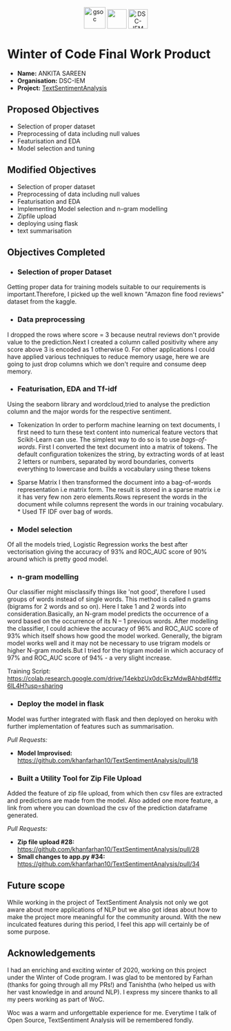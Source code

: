 <center><a href="https://winterofcode.com/"><img src="https://camo.githubusercontent.com/c73f77959233a8adb69f3dee7bbb3ba5e016f4239c7496c82538cc60c984f56e/68747470733a2f2f77696e7465726f66636f64652e636f6d2f7374617469632f6d656469612f6f72672d6c6f676f2e39333564376634382e706e67" alt="gsoc" height="50"/></a>
<a href="https://www.python.org/"><img src="https://www.python.org/static/community_logos/python-logo.png" height="45"/></a>
<a href="https://fury.gl/latest/community.html"><img src="https://raw.githubusercontent.com/divyake/Cysec-Hacktoberfest/dcc84465cfcff73981f8fcb5c8fe3b1710c007e1/assets/logo.svg" alt="DSC-IEM" height="45"/></a>
</center>

# Winter of Code Final Work Product
* **Name:** ANKITA SAREEN
* **Organisation:** DSC-IEM
* **Project:** [TextSentimentAnalysis](https://github.com/khanfarhan10/TextSentimentAnalysis)

## Proposed Objectives
* Selection of proper dataset
* Preprocessing of data including null values
* Featurisation and EDA
* Model selection and tuning

## Modified Objectives
* Selection of proper dataset
* Preprocessing of data including null values
* Featurisation and EDA
* Implementing Model selection and n-gram modelling
* Zipfile upload
* deploying using flask
* text summarisation

## Objectives Completed
* ### Selection of proper Dataset 
Getting proper data for training models suitable to our requirements is important.Therefore, I picked up the well known "Amazon fine food reviews" dataset from the kaggle.

* ### Data preprocessing
I dropped the rows where score = 3 because neutral reviews don't provide value to the prediction.Next I created a column called positivity where any score above 3 is encoded as 1 otherwise 0. For other applications I could have applied various techniques to reduce memory usage, here we are going to just drop columns which we don't require and consume deep memory.

* ### Featurisation, EDA and Tf-idf
Using the seaborn library and wordcloud,tried to analyse the prediction column and the major words for the respective sentiment.
   * Tokenization
         In order to perform machine learning on text documents, I first need to turn these text content into numerical feature vectors that Scikit-Learn can use. 
         The simplest way to do so is to use *bags-of-words*. First I converted the text document into a matrix of tokens. The default configuration tokenizes the string, by extracting words of at least 2 letters or numbers, separated by word boundaries, converts everything to lowercase and builds a vocabulary using these tokens
   * Sparse Matrix
        I then transformed the document into a bag-of-words representation i.e matrix form. The result is stored in a sparse matrix i.e it has very few non zero elements.Rows represent the words in the document while columns represent the words in our training vocabulary.
    * Used TF IDF over bag of words.
        

* ### Model selection
 Of all the models tried, Logistic Regression works the best after vectorisation giving the accuracy of 93% and ROC_AUC score of 90% around which is pretty good model.

* ### n-gram modelling

Our classifier might misclassify things like 'not good', therefore I used groups of words instead of single words. This method is called n grams (bigrams for 2 words and so on). Here I take 1 and 2 words into consideration.Basically, an N-gram model predicts the occurrence of a word based on the occurrence of its N – 1 previous words. After modelling the classifier, I could achieve the accuracy of 96% and ROC_AUC score of 93% which itself shows how good the model worked.
  Generally, the bigram model works well and it may not be necessary to use trigram models or higher N-gram models.But I tried for the trigram model in which accuracy of 97% and ROC_AUC score of 94% - a very slight increase.
     
  Training Script: https://colab.research.google.com/drive/14ekbzUx0dcEkzMdwBAhbdf4fflz6lL4H?usp=sharing
  
* ### Deploy the model in flask 
Model was further integrated with flask and then deployed on heroku with further implementation of features such as summarisation.

*Pull Requests:*
  * **Model Improvised:** https://github.com/khanfarhan10/TextSentimentAnalysis/pull/18

* ### Built a Utility Tool for  Zip File Upload
Added the feature of zip file upload, from which then csv files are extracted and predictions are made from the model. Also added one more feature, a link from where you can download the csv of the prediction dataframe generated.

  *Pull Requests:*
  * **Zip file upload #28:** https://github.com/khanfarhan10/TextSentimentAnalysis/pull/28
  * **Small changes to app.py #34:** https://github.com/khanfarhan10/TextSentimentAnalysis/pull/34
 
## Future scope
While working in the project of TextSentiment Analysis not only we got aware about more applications of NLP but we also got ideas about how to make the project more meaningful for the community around. With the new inculcated features during this period, I feel this app will certainly be of some purpose.

## Acknowledgements
I had an enriching and exciting winter of 2020, working on this project under the Winter of Code program. I was glad to be mentored by Farhan (thanks for going through all my PRs!) and Tanishtha (who helped us with her vast knowledge in and around NLP). I express my sincere thanks to all my peers working as part of WoC.

Woc was a warm and unforgettable experience for me. Everytime I talk of Open Source, TextSentiment Analysis will be remembered fondly.
